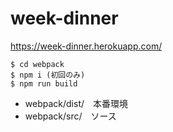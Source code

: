 # week-dinner
https://week-dinner.herokuapp.com/

```
$ cd webpack
$ npm i (初回のみ)
$ npm run build
```

- webpack/dist/　本番環境
- webpack/src/　ソース
